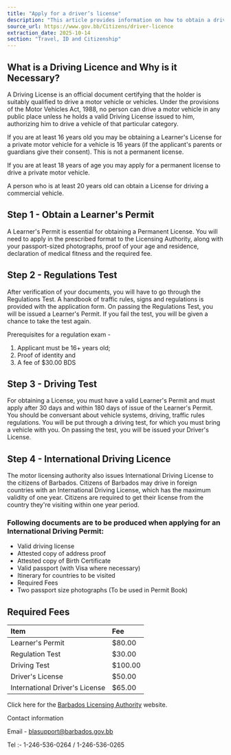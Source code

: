 ```yaml
---
title: "Apply for a driver’s license"
description: "This article provides information on how to obtain a driver's licence in Barbados, covering learner's permits, regulations and driving tests, international permits, and associated fees."
source_url: https://www.gov.bb/Citizens/driver-licence
extraction_date: 2025-10-14
section: "Travel, ID and Citizenship"
---
```


## What is a Driving Licence and Why is it Necessary?

A Driving License is an official document certifying that the holder is suitably qualified to drive a motor vehicle or vehicles. Under the provisions of the Motor Vehicles Act, 1988, no person can drive a motor vehicle in any public place unless he holds a valid Driving License issued to him, authorizing him to drive a vehicle of that particular category.

If you are at least 16 years old you may be obtaining a Learner's License for a private motor vehicle for a vehicle is 16 years (if the applicant's parents or guardians give their consent). This is not a permanent license.

If you are at least 18 years of age you may apply for a permanent license to drive a private motor vehicle.

A person who is at least 20 years old can obtain a License for driving a commercial vehicle.

## Step 1 - Obtain a Learner's Permit

A Learner's Permit is essential for obtaining a Permanent License. You will need to apply in the prescribed format to the Licensing Authority, along with your passport-sized photographs, proof of your age and residence, declaration of medical fitness and the required fee.

## Step 2 - Regulations Test

After verification of your documents, you will have to go through the Regulations Test. A handbook of traffic rules, signs and regulations is provided with the application form. On passing the Regulations Test, you will be issued a Learner's Permit. If you fail the test, you will be given a chance to take the test again.

Prerequisites for a regulation exam -

1.  Applicant must be 16+ years old;
2.  Proof of identity and
3.  A fee of $30.00 BDS

## Step 3 - Driving Test

For obtaining a License, you must have a valid Learner's Permit and must apply after 30 days and within 180 days of issue of the Learner's Permit. You should be conversant about vehicle systems, driving, traffic rules regulations. You will be put through a driving test, for which you must bring a vehicle with you. On passing the test, you will be issued your Driver's License.

## Step 4 - International Driving Licence

The motor licensing authority also issues International Driving License to the citizens of Barbados. Citizens of Barbados may drive in foreign countries with an International Driving License, which has the maximum validity of one year. Citizens are required to get their license from the country they're visiting within one year period.

### Following documents are to be produced when applying for an International Driving Permit:

*   Valid driving license
*   Attested copy of address proof
*   Attested copy of Birth Certificate
*   Valid passport (with Visa where necessary)
*   Itinerary for countries to be visited
*   Required Fees
*   Two passport size photographs (To be used in Permit Book)

## Required Fees

| Item                        | Fee       |
| :-------------------------- | :-------- |
| Learner's Permit            | $80.00    |
| Regulation Test             | $30.00    |
| Driving Test                | $100.00   |
| Driver's License            | $50.00    |
| International Driver's License | $65.00 |

Click here for the [Barbados Licensing Authority](https://bla.gov.bb) website.

Contact information

Email - blasupport@barbados.gov.bb

Tel :- 1-246-536-0264 / 1-246-536-0265
```